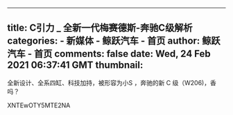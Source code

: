 
---
title: C引力 _ 全新一代梅赛德斯-奔驰C级解析
categories: 
    - 新媒体
    - 鲸跃汽车 - 首页
author: 鲸跃汽车 - 首页
comments: false
date: Wed, 24 Feb 2021 06:37:41 GMT
thumbnail: 
---

<div>   
<p>全新设计、全系四缸、科技加持，被形容为小S ，奔驰的新 C 级（W206)，香吗？</p><aside><p>XNTEwOTY5MTE2NA<br></p></aside>  
</div>
            